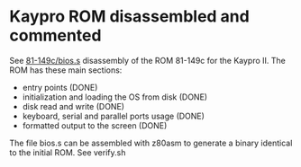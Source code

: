 # Kaypro ROM disassembled and commented

See [81-149c/bios.s](81-149c/bios.s) disassembly of the ROM 81-149c for the Kaypro II.
The ROM has these main sections:
- entry points (DONE)
- initialization and loading the OS from disk (DONE)
- disk read and write (DONE)
- keyboard, serial and parallel ports usage (DONE)
- formatted output to the screen (DONE)

The file bios.s can be assembled with z80asm to generate a binary identical to the initial ROM. See verify.sh
